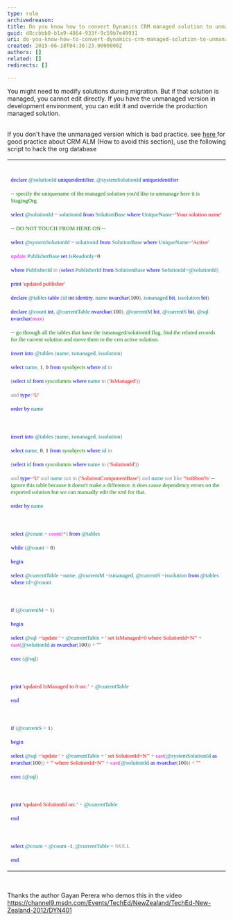 ```yaml
---
type: rule
archivedreason: 
title: Do you know how to convert Dynamics CRM managed solution to unmanaged
guid: d8ccbbb0-b1a9-4864-933f-9c59b7e49931
uri: do-you-know-how-to-convert-dynamics-crm-managed-solution-to-unmanaged
created: 2015-06-18T04:36:23.0000000Z
authors: []
related: []
redirects: []

---
```



You might need to modify solutions during migration. But if that solution is managed, you cannot edit directly. If you have the unmanaged version in development environment, you can edit it and override the production managed solution.
<br><excerpt class='endintro'></excerpt><br>
<p>​If you don't have the unmanaged version which is bad practice. see <a href="http&#58;//community.adxstudio.com/blogs/shan/2014-01-17-converting-crm-solutions-from-managed-to-unmanaged/95039771">here </a>​for good practice&#160;about CRM ALM (How to avoid this section), use the following script to hack the org database</p><table width="100%" class="ssw15-rteTable-default" cellspacing="0"><tbody><tr><td class="ssw15-rteTable-default" style="width&#58;100%;">​<p><font color="#0000ff" face="Consolas" size="2"><font color="#0000ff" face="Consolas" size="2"><font color="#0000ff" face="Consolas" size="2">declare</font></font></font><font face="Consolas" size="2"><font face="Consolas" size="2"> </font></font><font color="#008080" face="Consolas" size="2"><font color="#008080" face="Consolas" size="2"><font color="#008080" face="Consolas" size="2">@solutionId</font></font></font><font face="Consolas" size="2"><font face="Consolas" size="2"> </font></font><font color="#0000ff" face="Consolas" size="2"><font color="#0000ff" face="Consolas" size="2"><font color="#0000ff" face="Consolas" size="2">uniqueidentifier</font></font></font><font color="#808080" face="Consolas" size="2"><font color="#808080" face="Consolas" size="2"><font color="#808080" face="Consolas" size="2">,</font></font></font><font face="Consolas" size="2"><font face="Consolas" size="2"> </font></font><font color="#008080" face="Consolas" size="2"><font color="#008080" face="Consolas" size="2"><font color="#008080" face="Consolas" size="2">@systemSolutionId</font></font></font><font face="Consolas" size="2"><font face="Consolas" size="2"> </font></font><font color="#0000ff" face="Consolas" size="2"><font color="#0000ff" face="Consolas" size="2"><font color="#0000ff" face="Consolas" size="2">uniqueidentifier</font></font></font></p><font color="#0000ff" face="Consolas" size="2"><font color="#0000ff" face="Consolas" size="2"><font color="#0000ff" face="Consolas" size="2">
</font></font></font><font color="#008000" face="Consolas" size="2"><font color="#008000" face="Consolas" size="2"><font color="#008000" face="Consolas" size="2"><p>-- specify the uniquename of the managed solution you'd like to unmanage here it is StagingOrg</p>
</font></font></font><font color="#0000ff" face="Consolas" size="2"><font color="#0000ff" face="Consolas" size="2"><font color="#0000ff" face="Consolas" size="2"></font></font></font><p><font color="#0000ff" face="Consolas" size="2"><font color="#0000ff" face="Consolas" size="2"><font color="#0000ff" face="Consolas" size="2">select</font></font></font><font face="Consolas" size="2"><font face="Consolas" size="2"> </font></font><font color="#008080" face="Consolas" size="2"><font color="#008080" face="Consolas" size="2"><font color="#008080" face="Consolas" size="2">@solutionId</font></font></font><font face="Consolas" size="2"><font face="Consolas" size="2"> </font></font><font color="#808080" face="Consolas" size="2"><font color="#808080" face="Consolas" size="2"><font color="#808080" face="Consolas" size="2">=</font></font></font><font face="Consolas" size="2"><font face="Consolas" size="2"> </font></font><font color="#008080" face="Consolas" size="2"><font color="#008080" face="Consolas" size="2"><font color="#008080" face="Consolas" size="2">solutionid</font></font></font><font face="Consolas" size="2"><font face="Consolas" size="2"> </font></font><font color="#0000ff" face="Consolas" size="2"><font color="#0000ff" face="Consolas" size="2"><font color="#0000ff" face="Consolas" size="2">from</font></font></font><font face="Consolas" size="2"><font face="Consolas" size="2"> </font></font><font color="#008080" face="Consolas" size="2"><font color="#008080" face="Consolas" size="2"><font color="#008080" face="Consolas" size="2">SolutionBase</font></font></font><font face="Consolas" size="2"><font face="Consolas" size="2"> </font></font><font color="#0000ff" face="Consolas" size="2"><font color="#0000ff" face="Consolas" size="2"><font color="#0000ff" face="Consolas" size="2">where</font></font></font><font face="Consolas" size="2"><font face="Consolas" size="2"> </font></font><font color="#008080" face="Consolas" size="2"><font color="#008080" face="Consolas" size="2"><font color="#008080" face="Consolas" size="2">UniqueName</font></font></font><font color="#808080" face="Consolas" size="2"><font color="#808080" face="Consolas" size="2"><font color="#808080" face="Consolas" size="2">=</font></font></font><font color="#ff0000" face="Consolas" size="2"><font color="#ff0000" face="Consolas" size="2"><font color="#ff0000" face="Consolas" size="2">'Your solution name'</font></font></font></p><font color="#ff0000" face="Consolas" size="2"><font color="#ff0000" face="Consolas" size="2"><font color="#ff0000" face="Consolas" size="2">
</font></font></font><font color="#008000" face="Consolas" size="2"><font color="#008000" face="Consolas" size="2"><font color="#008000" face="Consolas" size="2"><p>-- DO NOT TOUCH FROM HERE ON --</p>
</font></font></font><font color="#0000ff" face="Consolas" size="2"><font color="#0000ff" face="Consolas" size="2"><font color="#0000ff" face="Consolas" size="2"></font></font></font><p><font color="#0000ff" face="Consolas" size="2"><font color="#0000ff" face="Consolas" size="2"><font color="#0000ff" face="Consolas" size="2">select</font></font></font><font face="Consolas" size="2"><font face="Consolas" size="2"> </font></font><font color="#008080" face="Consolas" size="2"><font color="#008080" face="Consolas" size="2"><font color="#008080" face="Consolas" size="2">@systemSolutionId</font></font></font><font face="Consolas" size="2"><font face="Consolas" size="2"> </font></font><font color="#808080" face="Consolas" size="2"><font color="#808080" face="Consolas" size="2"><font color="#808080" face="Consolas" size="2">=</font></font></font><font face="Consolas" size="2"><font face="Consolas" size="2"> </font></font><font color="#008080" face="Consolas" size="2"><font color="#008080" face="Consolas" size="2"><font color="#008080" face="Consolas" size="2">solutionid</font></font></font><font face="Consolas" size="2"><font face="Consolas" size="2"> </font></font><font color="#0000ff" face="Consolas" size="2"><font color="#0000ff" face="Consolas" size="2"><font color="#0000ff" face="Consolas" size="2">from</font></font></font><font face="Consolas" size="2"><font face="Consolas" size="2"> </font></font><font color="#008080" face="Consolas" size="2"><font color="#008080" face="Consolas" size="2"><font color="#008080" face="Consolas" size="2">SolutionBase</font></font></font><font face="Consolas" size="2"><font face="Consolas" size="2"> </font></font><font color="#0000ff" face="Consolas" size="2"><font color="#0000ff" face="Consolas" size="2"><font color="#0000ff" face="Consolas" size="2">where</font></font></font><font face="Consolas" size="2"><font face="Consolas" size="2"> </font></font><font color="#008080" face="Consolas" size="2"><font color="#008080" face="Consolas" size="2"><font color="#008080" face="Consolas" size="2">UniqueName</font></font></font><font color="#808080" face="Consolas" size="2"><font color="#808080" face="Consolas" size="2"><font color="#808080" face="Consolas" size="2">=</font></font></font><font color="#ff0000" face="Consolas" size="2"><font color="#ff0000" face="Consolas" size="2"><font color="#ff0000" face="Consolas" size="2">'Active'</font></font></font></p><font color="#ff0000" face="Consolas" size="2"><font color="#ff0000" face="Consolas" size="2"><font color="#ff0000" face="Consolas" size="2">
</font></font></font><font color="#ff00ff" face="Consolas" size="2"><font color="#ff00ff" face="Consolas" size="2"><font color="#ff00ff" face="Consolas" size="2"></font></font></font><p><font color="#ff00ff" face="Consolas" size="2"><font color="#ff00ff" face="Consolas" size="2"><font color="#ff00ff" face="Consolas" size="2">update</font></font></font><font face="Consolas" size="2"><font face="Consolas" size="2"> </font></font><font color="#008080" face="Consolas" size="2"><font color="#008080" face="Consolas" size="2"><font color="#008080" face="Consolas" size="2">PublisherBase</font></font></font><font face="Consolas" size="2"><font face="Consolas" size="2"> </font></font><font color="#0000ff" face="Consolas" size="2"><font color="#0000ff" face="Consolas" size="2"><font color="#0000ff" face="Consolas" size="2">set</font></font></font><font face="Consolas" size="2"><font face="Consolas" size="2"> </font></font><font color="#008080" face="Consolas" size="2"><font color="#008080" face="Consolas" size="2"><font color="#008080" face="Consolas" size="2">IsReadonly</font></font></font><font color="#808080" face="Consolas" size="2"><font color="#808080" face="Consolas" size="2"><font color="#808080" face="Consolas" size="2">=</font></font></font><font face="Consolas" size="2"><font face="Consolas" size="2">0 </font></font></p><font face="Consolas" size="2"><font face="Consolas" size="2">
</font></font><p><font face="Consolas" size="2"><font face="Consolas" size="2"> </font></font><font color="#0000ff" face="Consolas" size="2"><font color="#0000ff" face="Consolas" size="2"><font color="#0000ff" face="Consolas" size="2">where</font></font></font><font face="Consolas" size="2"><font face="Consolas" size="2"> </font></font><font color="#008080" face="Consolas" size="2"><font color="#008080" face="Consolas" size="2"><font color="#008080" face="Consolas" size="2">PublisherId</font></font></font><font face="Consolas" size="2"><font face="Consolas" size="2"> </font></font><font color="#808080" face="Consolas" size="2"><font color="#808080" face="Consolas" size="2"><font color="#808080" face="Consolas" size="2">in</font></font></font><font color="#0000ff" face="Consolas" size="2"><font color="#0000ff" face="Consolas" size="2"><font color="#0000ff" face="Consolas" size="2"> </font></font></font><font color="#808080" face="Consolas" size="2"><font color="#808080" face="Consolas" size="2"><font color="#808080" face="Consolas" size="2">(</font></font></font><font color="#0000ff" face="Consolas" size="2"><font color="#0000ff" face="Consolas" size="2"><font color="#0000ff" face="Consolas" size="2">select</font></font></font><font face="Consolas" size="2"><font face="Consolas" size="2"> </font></font><font color="#008080" face="Consolas" size="2"><font color="#008080" face="Consolas" size="2"><font color="#008080" face="Consolas" size="2">PublisherId</font></font></font><font face="Consolas" size="2"><font face="Consolas" size="2"> </font></font><font color="#0000ff" face="Consolas" size="2"><font color="#0000ff" face="Consolas" size="2"><font color="#0000ff" face="Consolas" size="2">from</font></font></font><font face="Consolas" size="2"><font face="Consolas" size="2"> </font></font><font color="#008080" face="Consolas" size="2"><font color="#008080" face="Consolas" size="2"><font color="#008080" face="Consolas" size="2">SolutionBase</font></font></font><font face="Consolas" size="2"><font face="Consolas" size="2"> </font></font><font color="#0000ff" face="Consolas" size="2"><font color="#0000ff" face="Consolas" size="2"><font color="#0000ff" face="Consolas" size="2">where</font></font></font><font face="Consolas" size="2"><font face="Consolas" size="2"> </font></font><font color="#008080" face="Consolas" size="2"><font color="#008080" face="Consolas" size="2"><font color="#008080" face="Consolas" size="2">SolutionId</font></font></font><font color="#808080" face="Consolas" size="2"><font color="#808080" face="Consolas" size="2"><font color="#808080" face="Consolas" size="2">=</font></font></font><font color="#008080" face="Consolas" size="2"><font color="#008080" face="Consolas" size="2"><font color="#008080" face="Consolas" size="2">@solutionId</font></font></font><font color="#808080" face="Consolas" size="2"><font color="#808080" face="Consolas" size="2"><font color="#808080" face="Consolas" size="2">)</font></font></font></p><font color="#808080" face="Consolas" size="2"><font color="#808080" face="Consolas" size="2"><font color="#808080" face="Consolas" size="2">
</font></font></font><font color="#0000ff" face="Consolas" size="2"><font color="#0000ff" face="Consolas" size="2"><font color="#0000ff" face="Consolas" size="2"></font></font></font><p><font color="#0000ff" face="Consolas" size="2"><font color="#0000ff" face="Consolas" size="2"><font color="#0000ff" face="Consolas" size="2">print</font></font></font><font face="Consolas" size="2"><font face="Consolas" size="2"> </font></font><font color="#ff0000" face="Consolas" size="2"><font color="#ff0000" face="Consolas" size="2"><font color="#ff0000" face="Consolas" size="2">'updated publisher'</font></font></font></p><font color="#ff0000" face="Consolas" size="2"><font color="#ff0000" face="Consolas" size="2"><font color="#ff0000" face="Consolas" size="2">
</font></font></font><font face="Consolas" size="2"><font face="Consolas" size="2">
</font></font><font color="#0000ff" face="Consolas" size="2"><font color="#0000ff" face="Consolas" size="2"><font color="#0000ff" face="Consolas" size="2"></font></font></font><p><font color="#0000ff" face="Consolas" size="2"><font color="#0000ff" face="Consolas" size="2"><font color="#0000ff" face="Consolas" size="2">declare</font></font></font><font face="Consolas" size="2"><font face="Consolas" size="2"> </font></font><font color="#008080" face="Consolas" size="2"><font color="#008080" face="Consolas" size="2"><font color="#008080" face="Consolas" size="2">@tables</font></font></font><font face="Consolas" size="2"><font face="Consolas" size="2"> </font></font><font color="#0000ff" face="Consolas" size="2"><font color="#0000ff" face="Consolas" size="2"><font color="#0000ff" face="Consolas" size="2">table </font></font></font><font color="#808080" face="Consolas" size="2"><font color="#808080" face="Consolas" size="2"><font color="#808080" face="Consolas" size="2">(</font></font></font><font color="#008080" face="Consolas" size="2"><font color="#008080" face="Consolas" size="2"><font color="#008080" face="Consolas" size="2">id</font></font></font><font face="Consolas" size="2"><font face="Consolas" size="2"> </font></font><font color="#0000ff" face="Consolas" size="2"><font color="#0000ff" face="Consolas" size="2"><font color="#0000ff" face="Consolas" size="2">int</font></font></font><font face="Consolas" size="2"><font face="Consolas" size="2"> </font></font><font color="#0000ff" face="Consolas" size="2"><font color="#0000ff" face="Consolas" size="2"><font color="#0000ff" face="Consolas" size="2">identity</font></font></font><font color="#808080" face="Consolas" size="2"><font color="#808080" face="Consolas" size="2"><font color="#808080" face="Consolas" size="2">,</font></font></font><font face="Consolas" size="2"><font face="Consolas" size="2"> </font></font><font color="#008080" face="Consolas" size="2"><font color="#008080" face="Consolas" size="2"><font color="#008080" face="Consolas" size="2">name</font></font></font><font face="Consolas" size="2"><font face="Consolas" size="2"> </font></font><font color="#0000ff" face="Consolas" size="2"><font color="#0000ff" face="Consolas" size="2"><font color="#0000ff" face="Consolas" size="2">nvarchar</font></font></font><font color="#808080" face="Consolas" size="2"><font color="#808080" face="Consolas" size="2"><font color="#808080" face="Consolas" size="2">(</font></font></font><font face="Consolas" size="2"><font face="Consolas" size="2">100</font></font><font color="#808080" face="Consolas" size="2"><font color="#808080" face="Consolas" size="2"><font color="#808080" face="Consolas" size="2">),</font></font></font><font face="Consolas" size="2"><font face="Consolas" size="2"> </font></font><font color="#008080" face="Consolas" size="2"><font color="#008080" face="Consolas" size="2"><font color="#008080" face="Consolas" size="2">ismanaged</font></font></font><font face="Consolas" size="2"><font face="Consolas" size="2"> </font></font><font color="#0000ff" face="Consolas" size="2"><font color="#0000ff" face="Consolas" size="2"><font color="#0000ff" face="Consolas" size="2">bit</font></font></font><font color="#808080" face="Consolas" size="2"><font color="#808080" face="Consolas" size="2"><font color="#808080" face="Consolas" size="2">,</font></font></font><font face="Consolas" size="2"><font face="Consolas" size="2"> </font></font><font color="#008080" face="Consolas" size="2"><font color="#008080" face="Consolas" size="2"><font color="#008080" face="Consolas" size="2">issolution</font></font></font><font face="Consolas" size="2"><font face="Consolas" size="2"> </font></font><font color="#0000ff" face="Consolas" size="2"><font color="#0000ff" face="Consolas" size="2"><font color="#0000ff" face="Consolas" size="2">bit</font></font></font><font color="#808080" face="Consolas" size="2"><font color="#808080" face="Consolas" size="2"><font color="#808080" face="Consolas" size="2">)</font></font></font></p><font color="#808080" face="Consolas" size="2"><font color="#808080" face="Consolas" size="2"><font color="#808080" face="Consolas" size="2">
</font></font></font><font color="#0000ff" face="Consolas" size="2"><font color="#0000ff" face="Consolas" size="2"><font color="#0000ff" face="Consolas" size="2"></font></font></font><p><font color="#0000ff" face="Consolas" size="2"><font color="#0000ff" face="Consolas" size="2"><font color="#0000ff" face="Consolas" size="2">declare</font></font></font><font face="Consolas" size="2"><font face="Consolas" size="2"> </font></font><font color="#008080" face="Consolas" size="2"><font color="#008080" face="Consolas" size="2"><font color="#008080" face="Consolas" size="2">@count</font></font></font><font face="Consolas" size="2"><font face="Consolas" size="2"> </font></font><font color="#0000ff" face="Consolas" size="2"><font color="#0000ff" face="Consolas" size="2"><font color="#0000ff" face="Consolas" size="2">int</font></font></font><font color="#808080" face="Consolas" size="2"><font color="#808080" face="Consolas" size="2"><font color="#808080" face="Consolas" size="2">,</font></font></font><font face="Consolas" size="2"><font face="Consolas" size="2"> </font></font><font color="#008080" face="Consolas" size="2"><font color="#008080" face="Consolas" size="2"><font color="#008080" face="Consolas" size="2">@currentTable</font></font></font><font face="Consolas" size="2"><font face="Consolas" size="2"> </font></font><font color="#0000ff" face="Consolas" size="2"><font color="#0000ff" face="Consolas" size="2"><font color="#0000ff" face="Consolas" size="2">nvarchar</font></font></font><font color="#808080" face="Consolas" size="2"><font color="#808080" face="Consolas" size="2"><font color="#808080" face="Consolas" size="2">(</font></font></font><font face="Consolas" size="2"><font face="Consolas" size="2">100</font></font><font color="#808080" face="Consolas" size="2"><font color="#808080" face="Consolas" size="2"><font color="#808080" face="Consolas" size="2">),</font></font></font><font face="Consolas" size="2"><font face="Consolas" size="2"> </font></font><font color="#008080" face="Consolas" size="2"><font color="#008080" face="Consolas" size="2"><font color="#008080" face="Consolas" size="2">@currentM</font></font></font><font face="Consolas" size="2"><font face="Consolas" size="2"> </font></font><font color="#0000ff" face="Consolas" size="2"><font color="#0000ff" face="Consolas" size="2"><font color="#0000ff" face="Consolas" size="2">bit</font></font></font><font color="#808080" face="Consolas" size="2"><font color="#808080" face="Consolas" size="2"><font color="#808080" face="Consolas" size="2">,</font></font></font><font face="Consolas" size="2"><font face="Consolas" size="2"> </font></font><font color="#008080" face="Consolas" size="2"><font color="#008080" face="Consolas" size="2"><font color="#008080" face="Consolas" size="2">@currentS</font></font></font><font face="Consolas" size="2"><font face="Consolas" size="2"> </font></font><font color="#0000ff" face="Consolas" size="2"><font color="#0000ff" face="Consolas" size="2"><font color="#0000ff" face="Consolas" size="2">bit</font></font></font><font color="#808080" face="Consolas" size="2"><font color="#808080" face="Consolas" size="2"><font color="#808080" face="Consolas" size="2">,</font></font></font><font face="Consolas" size="2"><font face="Consolas" size="2"> </font></font><font color="#008080" face="Consolas" size="2"><font color="#008080" face="Consolas" size="2"><font color="#008080" face="Consolas" size="2">@sql</font></font></font><font face="Consolas" size="2"><font face="Consolas" size="2"> </font></font><font color="#0000ff" face="Consolas" size="2"><font color="#0000ff" face="Consolas" size="2"><font color="#0000ff" face="Consolas" size="2">nvarchar</font></font></font><font color="#808080" face="Consolas" size="2"><font color="#808080" face="Consolas" size="2"><font color="#808080" face="Consolas" size="2">(</font></font></font><font color="#ff00ff" face="Consolas" size="2"><font color="#ff00ff" face="Consolas" size="2"><font color="#ff00ff" face="Consolas" size="2">max</font></font></font><font color="#808080" face="Consolas" size="2"><font color="#808080" face="Consolas" size="2"><font color="#808080" face="Consolas" size="2">)</font></font></font></p><font color="#808080" face="Consolas" size="2"><font color="#808080" face="Consolas" size="2"><font color="#808080" face="Consolas" size="2">
</font></font></font><font color="#008000" face="Consolas" size="2"><font color="#008000" face="Consolas" size="2"><font color="#008000" face="Consolas" size="2"><p>-- go through all the tables that have the ismanaged/solutionid flag, find the related records for the current solution and move them to the crm active solution.</p>
</font></font></font><font color="#0000ff" face="Consolas" size="2"><font color="#0000ff" face="Consolas" size="2"><font color="#0000ff" face="Consolas" size="2"></font></font></font><p><font color="#0000ff" face="Consolas" size="2"><font color="#0000ff" face="Consolas" size="2"><font color="#0000ff" face="Consolas" size="2">insert</font></font></font><font face="Consolas" size="2"><font face="Consolas" size="2"> </font></font><font color="#0000ff" face="Consolas" size="2"><font color="#0000ff" face="Consolas" size="2"><font color="#0000ff" face="Consolas" size="2">into</font></font></font><font face="Consolas" size="2"><font face="Consolas" size="2"> </font></font><font color="#008080" face="Consolas" size="2"><font color="#008080" face="Consolas" size="2"><font color="#008080" face="Consolas" size="2">@tables</font></font></font><font color="#0000ff" face="Consolas" size="2"><font color="#0000ff" face="Consolas" size="2"><font color="#0000ff" face="Consolas" size="2"> </font></font></font><font color="#808080" face="Consolas" size="2"><font color="#808080" face="Consolas" size="2"><font color="#808080" face="Consolas" size="2">(</font></font></font><font color="#008080" face="Consolas" size="2"><font color="#008080" face="Consolas" size="2"><font color="#008080" face="Consolas" size="2">name</font></font></font><font color="#808080" face="Consolas" size="2"><font color="#808080" face="Consolas" size="2"><font color="#808080" face="Consolas" size="2">,</font></font></font><font face="Consolas" size="2"><font face="Consolas" size="2"> </font></font><font color="#008080" face="Consolas" size="2"><font color="#008080" face="Consolas" size="2"><font color="#008080" face="Consolas" size="2">ismanaged</font></font></font><font color="#808080" face="Consolas" size="2"><font color="#808080" face="Consolas" size="2"><font color="#808080" face="Consolas" size="2">,</font></font></font><font face="Consolas" size="2"><font face="Consolas" size="2"> </font></font><font color="#008080" face="Consolas" size="2"><font color="#008080" face="Consolas" size="2"><font color="#008080" face="Consolas" size="2">issolution</font></font></font><font color="#808080" face="Consolas" size="2"><font color="#808080" face="Consolas" size="2"><font color="#808080" face="Consolas" size="2">)</font></font></font></p><font color="#808080" face="Consolas" size="2"><font color="#808080" face="Consolas" size="2"><font color="#808080" face="Consolas" size="2">
</font></font></font><font face="Consolas" size="2"><font face="Consolas" size="2"></font></font><p><font face="Consolas" size="2"><font face="Consolas" size="2"> </font></font><font color="#0000ff" face="Consolas" size="2"><font color="#0000ff" face="Consolas" size="2"><font color="#0000ff" face="Consolas" size="2">select</font></font></font><font face="Consolas" size="2"><font face="Consolas" size="2"> </font></font><font color="#008080" face="Consolas" size="2"><font color="#008080" face="Consolas" size="2"><font color="#008080" face="Consolas" size="2">name</font></font></font><font color="#808080" face="Consolas" size="2"><font color="#808080" face="Consolas" size="2"><font color="#808080" face="Consolas" size="2">,</font></font></font><font face="Consolas" size="2"><font face="Consolas" size="2"> 1</font></font><font color="#808080" face="Consolas" size="2"><font color="#808080" face="Consolas" size="2"><font color="#808080" face="Consolas" size="2">,</font></font></font><font face="Consolas" size="2"><font face="Consolas" size="2"> 0 </font></font><font color="#0000ff" face="Consolas" size="2"><font color="#0000ff" face="Consolas" size="2"><font color="#0000ff" face="Consolas" size="2">from</font></font></font><font face="Consolas" size="2"><font face="Consolas" size="2"> </font></font><font color="#008000" face="Consolas" size="2"><font color="#008000" face="Consolas" size="2"><font color="#008000" face="Consolas" size="2">sysobjects</font></font></font><font face="Consolas" size="2"><font face="Consolas" size="2"> </font></font><font color="#0000ff" face="Consolas" size="2"><font color="#0000ff" face="Consolas" size="2"><font color="#0000ff" face="Consolas" size="2">where</font></font></font><font face="Consolas" size="2"><font face="Consolas" size="2"> </font></font><font color="#008080" face="Consolas" size="2"><font color="#008080" face="Consolas" size="2"><font color="#008080" face="Consolas" size="2">id</font></font></font><font face="Consolas" size="2"><font face="Consolas" size="2"> </font></font><font color="#808080" face="Consolas" size="2"><font color="#808080" face="Consolas" size="2"><font color="#808080" face="Consolas" size="2">in</font></font></font><font face="Consolas" size="2"><font face="Consolas" size="2"> </font></font></p><font face="Consolas" size="2"><font face="Consolas" size="2">
</font></font><font color="#0000ff" face="Consolas" size="2"><font color="#0000ff" face="Consolas" size="2"><font color="#0000ff" face="Consolas" size="2"></font></font></font><p><font color="#0000ff" face="Consolas" size="2"><font color="#0000ff" face="Consolas" size="2"><font color="#0000ff" face="Consolas" size="2">  </font></font></font><font color="#808080" face="Consolas" size="2"><font color="#808080" face="Consolas" size="2"><font color="#808080" face="Consolas" size="2">(</font></font></font><font color="#0000ff" face="Consolas" size="2"><font color="#0000ff" face="Consolas" size="2"><font color="#0000ff" face="Consolas" size="2">select</font></font></font><font face="Consolas" size="2"><font face="Consolas" size="2"> </font></font><font color="#008080" face="Consolas" size="2"><font color="#008080" face="Consolas" size="2"><font color="#008080" face="Consolas" size="2">id</font></font></font><font face="Consolas" size="2"><font face="Consolas" size="2"> </font></font><font color="#0000ff" face="Consolas" size="2"><font color="#0000ff" face="Consolas" size="2"><font color="#0000ff" face="Consolas" size="2">from</font></font></font><font face="Consolas" size="2"><font face="Consolas" size="2"> </font></font><font color="#008000" face="Consolas" size="2"><font color="#008000" face="Consolas" size="2"><font color="#008000" face="Consolas" size="2">syscolumns</font></font></font><font face="Consolas" size="2"><font face="Consolas" size="2"> </font></font><font color="#0000ff" face="Consolas" size="2"><font color="#0000ff" face="Consolas" size="2"><font color="#0000ff" face="Consolas" size="2">where</font></font></font><font face="Consolas" size="2"><font face="Consolas" size="2"> </font></font><font color="#008080" face="Consolas" size="2"><font color="#008080" face="Consolas" size="2"><font color="#008080" face="Consolas" size="2">name</font></font></font><font face="Consolas" size="2"><font face="Consolas" size="2"> </font></font><font color="#808080" face="Consolas" size="2"><font color="#808080" face="Consolas" size="2"><font color="#808080" face="Consolas" size="2">in</font></font></font><font color="#0000ff" face="Consolas" size="2"><font color="#0000ff" face="Consolas" size="2"><font color="#0000ff" face="Consolas" size="2"> </font></font></font><font color="#808080" face="Consolas" size="2"><font color="#808080" face="Consolas" size="2"><font color="#808080" face="Consolas" size="2">(</font></font></font><font color="#ff0000" face="Consolas" size="2"><font color="#ff0000" face="Consolas" size="2"><font color="#ff0000" face="Consolas" size="2">'IsManaged'</font></font></font><font color="#808080" face="Consolas" size="2"><font color="#808080" face="Consolas" size="2"><font color="#808080" face="Consolas" size="2">))</font></font></font><font face="Consolas" size="2"><font face="Consolas" size="2"> </font></font></p><font face="Consolas" size="2"><font face="Consolas" size="2">
</font></font><p><font face="Consolas" size="2"><font face="Consolas" size="2"> </font></font><font color="#808080" face="Consolas" size="2"><font color="#808080" face="Consolas" size="2"><font color="#808080" face="Consolas" size="2">and</font></font></font><font face="Consolas" size="2"><font face="Consolas" size="2"> </font></font><font color="#0000ff" face="Consolas" size="2"><font color="#0000ff" face="Consolas" size="2"><font color="#0000ff" face="Consolas" size="2">type</font></font></font><font color="#808080" face="Consolas" size="2"><font color="#808080" face="Consolas" size="2"><font color="#808080" face="Consolas" size="2">=</font></font></font><font color="#ff0000" face="Consolas" size="2"><font color="#ff0000" face="Consolas" size="2"><font color="#ff0000" face="Consolas" size="2">'U'</font></font></font></p><font color="#ff0000" face="Consolas" size="2"><font color="#ff0000" face="Consolas" size="2"><font color="#ff0000" face="Consolas" size="2">
</font></font></font><font face="Consolas" size="2"><font face="Consolas" size="2"></font></font><p><font face="Consolas" size="2"><font face="Consolas" size="2"> </font></font><font color="#0000ff" face="Consolas" size="2"><font color="#0000ff" face="Consolas" size="2"><font color="#0000ff" face="Consolas" size="2">order</font></font></font><font face="Consolas" size="2"><font face="Consolas" size="2"> </font></font><font color="#0000ff" face="Consolas" size="2"><font color="#0000ff" face="Consolas" size="2"><font color="#0000ff" face="Consolas" size="2">by</font></font></font><font face="Consolas" size="2"><font face="Consolas" size="2"> </font></font><font color="#008080" face="Consolas" size="2"><font color="#008080" face="Consolas" size="2"><font color="#008080" face="Consolas" size="2">name</font></font></font></p><font color="#008080" face="Consolas" size="2"><font color="#008080" face="Consolas" size="2"><font color="#008080" face="Consolas" size="2">
</font></font></font><font face="Consolas" size="2"><font face="Consolas" size="2"><p>&#160;</p>
</font></font><font color="#0000ff" face="Consolas" size="2"><font color="#0000ff" face="Consolas" size="2"><font color="#0000ff" face="Consolas" size="2"></font></font></font><p><font color="#0000ff" face="Consolas" size="2"><font color="#0000ff" face="Consolas" size="2"><font color="#0000ff" face="Consolas" size="2">insert</font></font></font><font face="Consolas" size="2"><font face="Consolas" size="2"> </font></font><font color="#0000ff" face="Consolas" size="2"><font color="#0000ff" face="Consolas" size="2"><font color="#0000ff" face="Consolas" size="2">into</font></font></font><font face="Consolas" size="2"><font face="Consolas" size="2"> </font></font><font color="#008080" face="Consolas" size="2"><font color="#008080" face="Consolas" size="2"><font color="#008080" face="Consolas" size="2">@tables</font></font></font><font color="#0000ff" face="Consolas" size="2"><font color="#0000ff" face="Consolas" size="2"><font color="#0000ff" face="Consolas" size="2"> </font></font></font><font color="#808080" face="Consolas" size="2"><font color="#808080" face="Consolas" size="2"><font color="#808080" face="Consolas" size="2">(</font></font></font><font color="#008080" face="Consolas" size="2"><font color="#008080" face="Consolas" size="2"><font color="#008080" face="Consolas" size="2">name</font></font></font><font color="#808080" face="Consolas" size="2"><font color="#808080" face="Consolas" size="2"><font color="#808080" face="Consolas" size="2">,</font></font></font><font face="Consolas" size="2"><font face="Consolas" size="2"> </font></font><font color="#008080" face="Consolas" size="2"><font color="#008080" face="Consolas" size="2"><font color="#008080" face="Consolas" size="2">ismanaged</font></font></font><font color="#808080" face="Consolas" size="2"><font color="#808080" face="Consolas" size="2"><font color="#808080" face="Consolas" size="2">,</font></font></font><font face="Consolas" size="2"><font face="Consolas" size="2"> </font></font><font color="#008080" face="Consolas" size="2"><font color="#008080" face="Consolas" size="2"><font color="#008080" face="Consolas" size="2">issolution</font></font></font><font color="#808080" face="Consolas" size="2"><font color="#808080" face="Consolas" size="2"><font color="#808080" face="Consolas" size="2">)</font></font></font></p><font color="#808080" face="Consolas" size="2"><font color="#808080" face="Consolas" size="2"><font color="#808080" face="Consolas" size="2">
</font></font></font><font face="Consolas" size="2"><font face="Consolas" size="2"></font></font><p><font face="Consolas" size="2"><font face="Consolas" size="2"> </font></font><font color="#0000ff" face="Consolas" size="2"><font color="#0000ff" face="Consolas" size="2"><font color="#0000ff" face="Consolas" size="2">select</font></font></font><font face="Consolas" size="2"><font face="Consolas" size="2"> </font></font><font color="#008080" face="Consolas" size="2"><font color="#008080" face="Consolas" size="2"><font color="#008080" face="Consolas" size="2">name</font></font></font><font color="#808080" face="Consolas" size="2"><font color="#808080" face="Consolas" size="2"><font color="#808080" face="Consolas" size="2">,</font></font></font><font face="Consolas" size="2"><font face="Consolas" size="2"> 0</font></font><font color="#808080" face="Consolas" size="2"><font color="#808080" face="Consolas" size="2"><font color="#808080" face="Consolas" size="2">,</font></font></font><font face="Consolas" size="2"><font face="Consolas" size="2"> 1 </font></font><font color="#0000ff" face="Consolas" size="2"><font color="#0000ff" face="Consolas" size="2"><font color="#0000ff" face="Consolas" size="2">from</font></font></font><font face="Consolas" size="2"><font face="Consolas" size="2"> </font></font><font color="#008000" face="Consolas" size="2"><font color="#008000" face="Consolas" size="2"><font color="#008000" face="Consolas" size="2">sysobjects</font></font></font><font face="Consolas" size="2"><font face="Consolas" size="2"> </font></font><font color="#0000ff" face="Consolas" size="2"><font color="#0000ff" face="Consolas" size="2"><font color="#0000ff" face="Consolas" size="2">where</font></font></font><font face="Consolas" size="2"><font face="Consolas" size="2"> </font></font><font color="#008080" face="Consolas" size="2"><font color="#008080" face="Consolas" size="2"><font color="#008080" face="Consolas" size="2">id</font></font></font><font face="Consolas" size="2"><font face="Consolas" size="2"> </font></font><font color="#808080" face="Consolas" size="2"><font color="#808080" face="Consolas" size="2"><font color="#808080" face="Consolas" size="2">in</font></font></font><font face="Consolas" size="2"><font face="Consolas" size="2"> </font></font></p><font face="Consolas" size="2"><font face="Consolas" size="2">
</font></font><font color="#0000ff" face="Consolas" size="2"><font color="#0000ff" face="Consolas" size="2"><font color="#0000ff" face="Consolas" size="2"></font></font></font><p><font color="#0000ff" face="Consolas" size="2"><font color="#0000ff" face="Consolas" size="2"><font color="#0000ff" face="Consolas" size="2">  </font></font></font><font color="#808080" face="Consolas" size="2"><font color="#808080" face="Consolas" size="2"><font color="#808080" face="Consolas" size="2">(</font></font></font><font color="#0000ff" face="Consolas" size="2"><font color="#0000ff" face="Consolas" size="2"><font color="#0000ff" face="Consolas" size="2">select</font></font></font><font face="Consolas" size="2"><font face="Consolas" size="2"> </font></font><font color="#008080" face="Consolas" size="2"><font color="#008080" face="Consolas" size="2"><font color="#008080" face="Consolas" size="2">id</font></font></font><font face="Consolas" size="2"><font face="Consolas" size="2"> </font></font><font color="#0000ff" face="Consolas" size="2"><font color="#0000ff" face="Consolas" size="2"><font color="#0000ff" face="Consolas" size="2">from</font></font></font><font face="Consolas" size="2"><font face="Consolas" size="2"> </font></font><font color="#008000" face="Consolas" size="2"><font color="#008000" face="Consolas" size="2"><font color="#008000" face="Consolas" size="2">syscolumns</font></font></font><font face="Consolas" size="2"><font face="Consolas" size="2"> </font></font><font color="#0000ff" face="Consolas" size="2"><font color="#0000ff" face="Consolas" size="2"><font color="#0000ff" face="Consolas" size="2">where</font></font></font><font face="Consolas" size="2"><font face="Consolas" size="2"> </font></font><font color="#008080" face="Consolas" size="2"><font color="#008080" face="Consolas" size="2"><font color="#008080" face="Consolas" size="2">name</font></font></font><font face="Consolas" size="2"><font face="Consolas" size="2"> </font></font><font color="#808080" face="Consolas" size="2"><font color="#808080" face="Consolas" size="2"><font color="#808080" face="Consolas" size="2">in</font></font></font><font color="#0000ff" face="Consolas" size="2"><font color="#0000ff" face="Consolas" size="2"><font color="#0000ff" face="Consolas" size="2"> </font></font></font><font color="#808080" face="Consolas" size="2"><font color="#808080" face="Consolas" size="2"><font color="#808080" face="Consolas" size="2">(</font></font></font><font color="#ff0000" face="Consolas" size="2"><font color="#ff0000" face="Consolas" size="2"><font color="#ff0000" face="Consolas" size="2">'SolutionId'</font></font></font><font color="#808080" face="Consolas" size="2"><font color="#808080" face="Consolas" size="2"><font color="#808080" face="Consolas" size="2">))</font></font></font><font face="Consolas" size="2"><font face="Consolas" size="2"> </font></font></p><font face="Consolas" size="2"><font face="Consolas" size="2">
</font></font><p><font face="Consolas" size="2"><font face="Consolas" size="2"> </font></font><font color="#808080" face="Consolas" size="2"><font color="#808080" face="Consolas" size="2"><font color="#808080" face="Consolas" size="2">and</font></font></font><font face="Consolas" size="2"><font face="Consolas" size="2"> </font></font><font color="#0000ff" face="Consolas" size="2"><font color="#0000ff" face="Consolas" size="2"><font color="#0000ff" face="Consolas" size="2">type</font></font></font><font color="#808080" face="Consolas" size="2"><font color="#808080" face="Consolas" size="2"><font color="#808080" face="Consolas" size="2">=</font></font></font><font color="#ff0000" face="Consolas" size="2"><font color="#ff0000" face="Consolas" size="2"><font color="#ff0000" face="Consolas" size="2">'U'</font></font></font><font face="Consolas" size="2"><font face="Consolas" size="2"> </font></font><font color="#808080" face="Consolas" size="2"><font color="#808080" face="Consolas" size="2"><font color="#808080" face="Consolas" size="2">and</font></font></font><font face="Consolas" size="2"><font face="Consolas" size="2"> </font></font><font color="#008080" face="Consolas" size="2"><font color="#008080" face="Consolas" size="2"><font color="#008080" face="Consolas" size="2">name</font></font></font><font face="Consolas" size="2"><font face="Consolas" size="2"> </font></font><font color="#808080" face="Consolas" size="2"><font color="#808080" face="Consolas" size="2"><font color="#808080" face="Consolas" size="2">not</font></font></font><font face="Consolas" size="2"><font face="Consolas" size="2"> </font></font><font color="#808080" face="Consolas" size="2"><font color="#808080" face="Consolas" size="2"><font color="#808080" face="Consolas" size="2">in</font></font></font><font color="#0000ff" face="Consolas" size="2"><font color="#0000ff" face="Consolas" size="2"><font color="#0000ff" face="Consolas" size="2"> </font></font></font><font color="#808080" face="Consolas" size="2"><font color="#808080" face="Consolas" size="2"><font color="#808080" face="Consolas" size="2">(</font></font></font><font color="#ff0000" face="Consolas" size="2"><font color="#ff0000" face="Consolas" size="2"><font color="#ff0000" face="Consolas" size="2">'SolutionComponentBase'</font></font></font><font color="#808080" face="Consolas" size="2"><font color="#808080" face="Consolas" size="2"><font color="#808080" face="Consolas" size="2">)</font></font></font><font face="Consolas" size="2"><font face="Consolas" size="2"> </font></font><font color="#808080" face="Consolas" size="2"><font color="#808080" face="Consolas" size="2"><font color="#808080" face="Consolas" size="2">and</font></font></font><font face="Consolas" size="2"><font face="Consolas" size="2"> </font></font><font color="#008080" face="Consolas" size="2"><font color="#008080" face="Consolas" size="2"><font color="#008080" face="Consolas" size="2">name</font></font></font><font face="Consolas" size="2"><font face="Consolas" size="2"> </font></font><font color="#808080" face="Consolas" size="2"><font color="#808080" face="Consolas" size="2"><font color="#808080" face="Consolas" size="2">not</font></font></font><font face="Consolas" size="2"><font face="Consolas" size="2"> </font></font><font color="#808080" face="Consolas" size="2"><font color="#808080" face="Consolas" size="2"><font color="#808080" face="Consolas" size="2">like</font></font></font><font face="Consolas" size="2"><font face="Consolas" size="2"> </font></font><font color="#ff0000" face="Consolas" size="2"><font color="#ff0000" face="Consolas" size="2"><font color="#ff0000" face="Consolas" size="2">'%ribbon%'</font></font></font><font face="Consolas" size="2"><font face="Consolas" size="2">  </font></font><font color="#008000" face="Consolas" size="2"><font color="#008000" face="Consolas" size="2"><font color="#008000" face="Consolas" size="2">-- ignore this table because it doesn't make a difference. it does cause dependency errors on the exported solution but we can manually edit the xml for that.</font></font></font></p><font color="#008000" face="Consolas" size="2"><font color="#008000" face="Consolas" size="2"><font color="#008000" face="Consolas" size="2">
</font></font></font><font face="Consolas" size="2"><font face="Consolas" size="2"></font></font><p><font face="Consolas" size="2"><font face="Consolas" size="2"> </font></font><font color="#0000ff" face="Consolas" size="2"><font color="#0000ff" face="Consolas" size="2"><font color="#0000ff" face="Consolas" size="2">order</font></font></font><font face="Consolas" size="2"><font face="Consolas" size="2"> </font></font><font color="#0000ff" face="Consolas" size="2"><font color="#0000ff" face="Consolas" size="2"><font color="#0000ff" face="Consolas" size="2">by</font></font></font><font face="Consolas" size="2"><font face="Consolas" size="2"> </font></font><font color="#008080" face="Consolas" size="2"><font color="#008080" face="Consolas" size="2"><font color="#008080" face="Consolas" size="2">name</font></font></font></p><font color="#008080" face="Consolas" size="2"><font color="#008080" face="Consolas" size="2"><font color="#008080" face="Consolas" size="2">
</font></font></font><font face="Consolas" size="2"><font face="Consolas" size="2"><p>&#160;</p>
</font></font><font color="#0000ff" face="Consolas" size="2"><font color="#0000ff" face="Consolas" size="2"><font color="#0000ff" face="Consolas" size="2"></font></font></font><p><font color="#0000ff" face="Consolas" size="2"><font color="#0000ff" face="Consolas" size="2"><font color="#0000ff" face="Consolas" size="2">select</font></font></font><font face="Consolas" size="2"><font face="Consolas" size="2"> </font></font><font color="#008080" face="Consolas" size="2"><font color="#008080" face="Consolas" size="2"><font color="#008080" face="Consolas" size="2">@count</font></font></font><font face="Consolas" size="2"><font face="Consolas" size="2"> </font></font><font color="#808080" face="Consolas" size="2"><font color="#808080" face="Consolas" size="2"><font color="#808080" face="Consolas" size="2">=</font></font></font><font face="Consolas" size="2"><font face="Consolas" size="2"> </font></font><font color="#ff00ff" face="Consolas" size="2"><font color="#ff00ff" face="Consolas" size="2"><font color="#ff00ff" face="Consolas" size="2">count</font></font></font><font color="#808080" face="Consolas" size="2"><font color="#808080" face="Consolas" size="2"><font color="#808080" face="Consolas" size="2">(*)</font></font></font><font face="Consolas" size="2"><font face="Consolas" size="2"> </font></font><font color="#0000ff" face="Consolas" size="2"><font color="#0000ff" face="Consolas" size="2"><font color="#0000ff" face="Consolas" size="2">from</font></font></font><font face="Consolas" size="2"><font face="Consolas" size="2"> </font></font><font color="#008080" face="Consolas" size="2"><font color="#008080" face="Consolas" size="2"><font color="#008080" face="Consolas" size="2">@tables</font></font></font></p><font color="#008080" face="Consolas" size="2"><font color="#008080" face="Consolas" size="2"><font color="#008080" face="Consolas" size="2">
</font></font></font><font color="#0000ff" face="Consolas" size="2"><font color="#0000ff" face="Consolas" size="2"><font color="#0000ff" face="Consolas" size="2"></font></font></font><p><font color="#0000ff" face="Consolas" size="2"><font color="#0000ff" face="Consolas" size="2"><font color="#0000ff" face="Consolas" size="2">while </font></font></font><font color="#808080" face="Consolas" size="2"><font color="#808080" face="Consolas" size="2"><font color="#808080" face="Consolas" size="2">(</font></font></font><font color="#008080" face="Consolas" size="2"><font color="#008080" face="Consolas" size="2"><font color="#008080" face="Consolas" size="2">@count</font></font></font><font face="Consolas" size="2"><font face="Consolas" size="2"> </font></font><font color="#808080" face="Consolas" size="2"><font color="#808080" face="Consolas" size="2"><font color="#808080" face="Consolas" size="2">&gt;</font></font></font><font face="Consolas" size="2"><font face="Consolas" size="2"> 0</font></font><font color="#808080" face="Consolas" size="2"><font color="#808080" face="Consolas" size="2"><font color="#808080" face="Consolas" size="2">)</font></font></font></p><font color="#808080" face="Consolas" size="2"><font color="#808080" face="Consolas" size="2"><font color="#808080" face="Consolas" size="2">
</font></font></font><font color="#0000ff" face="Consolas" size="2"><font color="#0000ff" face="Consolas" size="2"><font color="#0000ff" face="Consolas" size="2"><p>begin</p>
</font></font></font><font face="Consolas" size="2"><font face="Consolas" size="2"></font></font><p><font face="Consolas" size="2"><font face="Consolas" size="2"> </font></font><font color="#0000ff" face="Consolas" size="2"><font color="#0000ff" face="Consolas" size="2"><font color="#0000ff" face="Consolas" size="2">select</font></font></font><font face="Consolas" size="2"><font face="Consolas" size="2"> </font></font><font color="#008080" face="Consolas" size="2"><font color="#008080" face="Consolas" size="2"><font color="#008080" face="Consolas" size="2">@currentTable</font></font></font><font face="Consolas" size="2"><font face="Consolas" size="2"> </font></font><font color="#808080" face="Consolas" size="2"><font color="#808080" face="Consolas" size="2"><font color="#808080" face="Consolas" size="2">=</font></font></font><font color="#008080" face="Consolas" size="2"><font color="#008080" face="Consolas" size="2"><font color="#008080" face="Consolas" size="2">name</font></font></font><font color="#808080" face="Consolas" size="2"><font color="#808080" face="Consolas" size="2"><font color="#808080" face="Consolas" size="2">,</font></font></font><font face="Consolas" size="2"><font face="Consolas" size="2"> </font></font><font color="#008080" face="Consolas" size="2"><font color="#008080" face="Consolas" size="2"><font color="#008080" face="Consolas" size="2">@currentM</font></font></font><font face="Consolas" size="2"><font face="Consolas" size="2"> </font></font><font color="#808080" face="Consolas" size="2"><font color="#808080" face="Consolas" size="2"><font color="#808080" face="Consolas" size="2">=</font></font></font><font color="#008080" face="Consolas" size="2"><font color="#008080" face="Consolas" size="2"><font color="#008080" face="Consolas" size="2">ismanaged</font></font></font><font color="#808080" face="Consolas" size="2"><font color="#808080" face="Consolas" size="2"><font color="#808080" face="Consolas" size="2">,</font></font></font><font face="Consolas" size="2"><font face="Consolas" size="2"> </font></font><font color="#008080" face="Consolas" size="2"><font color="#008080" face="Consolas" size="2"><font color="#008080" face="Consolas" size="2">@currentS</font></font></font><font face="Consolas" size="2"><font face="Consolas" size="2"> </font></font><font color="#808080" face="Consolas" size="2"><font color="#808080" face="Consolas" size="2"><font color="#808080" face="Consolas" size="2">=</font></font></font><font color="#008080" face="Consolas" size="2"><font color="#008080" face="Consolas" size="2"><font color="#008080" face="Consolas" size="2">issolution</font></font></font><font face="Consolas" size="2"><font face="Consolas" size="2"> </font></font><font color="#0000ff" face="Consolas" size="2"><font color="#0000ff" face="Consolas" size="2"><font color="#0000ff" face="Consolas" size="2">from</font></font></font><font face="Consolas" size="2"><font face="Consolas" size="2"> </font></font><font color="#008080" face="Consolas" size="2"><font color="#008080" face="Consolas" size="2"><font color="#008080" face="Consolas" size="2">@tables</font></font></font><font face="Consolas" size="2"><font face="Consolas" size="2"> </font></font><font color="#0000ff" face="Consolas" size="2"><font color="#0000ff" face="Consolas" size="2"><font color="#0000ff" face="Consolas" size="2">where</font></font></font><font face="Consolas" size="2"><font face="Consolas" size="2"> </font></font><font color="#008080" face="Consolas" size="2"><font color="#008080" face="Consolas" size="2"><font color="#008080" face="Consolas" size="2">id</font></font></font><font color="#808080" face="Consolas" size="2"><font color="#808080" face="Consolas" size="2"><font color="#808080" face="Consolas" size="2">=</font></font></font><font color="#008080" face="Consolas" size="2"><font color="#008080" face="Consolas" size="2"><font color="#008080" face="Consolas" size="2">@count</font></font></font></p><font color="#008080" face="Consolas" size="2"><font color="#008080" face="Consolas" size="2"><font color="#008080" face="Consolas" size="2">
</font></font></font><font face="Consolas" size="2"><font face="Consolas" size="2"><p>&#160;</p>
</font></font><p><font face="Consolas" size="2"><font face="Consolas" size="2"> </font></font><font color="#0000ff" face="Consolas" size="2"><font color="#0000ff" face="Consolas" size="2"><font color="#0000ff" face="Consolas" size="2">if </font></font></font><font color="#808080" face="Consolas" size="2"><font color="#808080" face="Consolas" size="2"><font color="#808080" face="Consolas" size="2">(</font></font></font><font color="#008080" face="Consolas" size="2"><font color="#008080" face="Consolas" size="2"><font color="#008080" face="Consolas" size="2">@currentM</font></font></font><font face="Consolas" size="2"><font face="Consolas" size="2"> </font></font><font color="#808080" face="Consolas" size="2"><font color="#808080" face="Consolas" size="2"><font color="#808080" face="Consolas" size="2">=</font></font></font><font face="Consolas" size="2"><font face="Consolas" size="2"> 1</font></font><font color="#808080" face="Consolas" size="2"><font color="#808080" face="Consolas" size="2"><font color="#808080" face="Consolas" size="2">)</font></font></font><font face="Consolas" size="2"><font face="Consolas" size="2"> </font></font></p><font face="Consolas" size="2"><font face="Consolas" size="2">
</font></font><p><font face="Consolas" size="2"><font face="Consolas" size="2"> </font></font><font color="#0000ff" face="Consolas" size="2"><font color="#0000ff" face="Consolas" size="2"><font color="#0000ff" face="Consolas" size="2">begin</font></font></font></p><font color="#0000ff" face="Consolas" size="2"><font color="#0000ff" face="Consolas" size="2"><font color="#0000ff" face="Consolas" size="2">
</font></font></font><font face="Consolas" size="2"><font face="Consolas" size="2"></font></font><p><font face="Consolas" size="2"><font face="Consolas" size="2">  </font></font><font color="#0000ff" face="Consolas" size="2"><font color="#0000ff" face="Consolas" size="2"><font color="#0000ff" face="Consolas" size="2">select</font></font></font><font face="Consolas" size="2"><font face="Consolas" size="2"> </font></font><font color="#008080" face="Consolas" size="2"><font color="#008080" face="Consolas" size="2"><font color="#008080" face="Consolas" size="2">@sql</font></font></font><font face="Consolas" size="2"><font face="Consolas" size="2"> </font></font><font color="#808080" face="Consolas" size="2"><font color="#808080" face="Consolas" size="2"><font color="#808080" face="Consolas" size="2">=</font></font></font><font color="#ff0000" face="Consolas" size="2"><font color="#ff0000" face="Consolas" size="2"><font color="#ff0000" face="Consolas" size="2">'update '</font></font></font><font face="Consolas" size="2"><font face="Consolas" size="2"> </font></font><font color="#808080" face="Consolas" size="2"><font color="#808080" face="Consolas" size="2"><font color="#808080" face="Consolas" size="2">+</font></font></font><font face="Consolas" size="2"><font face="Consolas" size="2"> </font></font><font color="#008080" face="Consolas" size="2"><font color="#008080" face="Consolas" size="2"><font color="#008080" face="Consolas" size="2">@currentTable</font></font></font><font face="Consolas" size="2"><font face="Consolas" size="2"> </font></font><font color="#808080" face="Consolas" size="2"><font color="#808080" face="Consolas" size="2"><font color="#808080" face="Consolas" size="2">+</font></font></font><font face="Consolas" size="2"><font face="Consolas" size="2"> </font></font><font color="#ff0000" face="Consolas" size="2"><font color="#ff0000" face="Consolas" size="2"><font color="#ff0000" face="Consolas" size="2">' set IsManaged=0 where SolutionId=N'''</font></font></font><font face="Consolas" size="2"><font face="Consolas" size="2"> </font></font><font color="#808080" face="Consolas" size="2"><font color="#808080" face="Consolas" size="2"><font color="#808080" face="Consolas" size="2">+</font></font></font><font face="Consolas" size="2"><font face="Consolas" size="2"> </font></font><font color="#ff00ff" face="Consolas" size="2"><font color="#ff00ff" face="Consolas" size="2"><font color="#ff00ff" face="Consolas" size="2">cast</font></font></font><font color="#808080" face="Consolas" size="2"><font color="#808080" face="Consolas" size="2"><font color="#808080" face="Consolas" size="2">(</font></font></font><font color="#008080" face="Consolas" size="2"><font color="#008080" face="Consolas" size="2"><font color="#008080" face="Consolas" size="2">@solutionId</font></font></font><font face="Consolas" size="2"><font face="Consolas" size="2"> </font></font><font color="#0000ff" face="Consolas" size="2"><font color="#0000ff" face="Consolas" size="2"><font color="#0000ff" face="Consolas" size="2">as</font></font></font><font face="Consolas" size="2"><font face="Consolas" size="2"> </font></font><font color="#0000ff" face="Consolas" size="2"><font color="#0000ff" face="Consolas" size="2"><font color="#0000ff" face="Consolas" size="2">nvarchar</font></font></font><font color="#808080" face="Consolas" size="2"><font color="#808080" face="Consolas" size="2"><font color="#808080" face="Consolas" size="2">(</font></font></font><font face="Consolas" size="2"><font face="Consolas" size="2">100</font></font><font color="#808080" face="Consolas" size="2"><font color="#808080" face="Consolas" size="2"><font color="#808080" face="Consolas" size="2">))</font></font></font><font face="Consolas" size="2"><font face="Consolas" size="2"> </font></font><font color="#808080" face="Consolas" size="2"><font color="#808080" face="Consolas" size="2"><font color="#808080" face="Consolas" size="2">+</font></font></font><font face="Consolas" size="2"><font face="Consolas" size="2"> </font></font><font color="#ff0000" face="Consolas" size="2"><font color="#ff0000" face="Consolas" size="2"><font color="#ff0000" face="Consolas" size="2">''''</font></font></font></p><font color="#ff0000" face="Consolas" size="2"><font color="#ff0000" face="Consolas" size="2"><font color="#ff0000" face="Consolas" size="2">
</font></font></font><font face="Consolas" size="2"><font face="Consolas" size="2"></font></font><p><font face="Consolas" size="2"><font face="Consolas" size="2">  </font></font><font color="#0000ff" face="Consolas" size="2"><font color="#0000ff" face="Consolas" size="2"><font color="#0000ff" face="Consolas" size="2">exec </font></font></font><font color="#808080" face="Consolas" size="2"><font color="#808080" face="Consolas" size="2"><font color="#808080" face="Consolas" size="2">(</font></font></font><font color="#008080" face="Consolas" size="2"><font color="#008080" face="Consolas" size="2"><font color="#008080" face="Consolas" size="2">@sql</font></font></font><font color="#808080" face="Consolas" size="2"><font color="#808080" face="Consolas" size="2"><font color="#808080" face="Consolas" size="2">)</font></font></font></p><font color="#808080" face="Consolas" size="2"><font color="#808080" face="Consolas" size="2"><font color="#808080" face="Consolas" size="2">
</font></font></font><font face="Consolas" size="2"><font face="Consolas" size="2"><p>&#160;</p>
</font></font><p><font face="Consolas" size="2"><font face="Consolas" size="2">  </font></font><font color="#0000ff" face="Consolas" size="2"><font color="#0000ff" face="Consolas" size="2"><font color="#0000ff" face="Consolas" size="2">print</font></font></font><font face="Consolas" size="2"><font face="Consolas" size="2"> </font></font><font color="#ff0000" face="Consolas" size="2"><font color="#ff0000" face="Consolas" size="2"><font color="#ff0000" face="Consolas" size="2">'updated IsManaged to 0 on&#58; '</font></font></font><font face="Consolas" size="2"><font face="Consolas" size="2"> </font></font><font color="#808080" face="Consolas" size="2"><font color="#808080" face="Consolas" size="2"><font color="#808080" face="Consolas" size="2">+</font></font></font><font face="Consolas" size="2"><font face="Consolas" size="2"> </font></font><font color="#008080" face="Consolas" size="2"><font color="#008080" face="Consolas" size="2"><font color="#008080" face="Consolas" size="2">@currentTable</font></font></font></p><font color="#008080" face="Consolas" size="2"><font color="#008080" face="Consolas" size="2"><font color="#008080" face="Consolas" size="2">
</font></font></font><font face="Consolas" size="2"><font face="Consolas" size="2"></font></font><p><font face="Consolas" size="2"><font face="Consolas" size="2"> </font></font><font color="#0000ff" face="Consolas" size="2"><font color="#0000ff" face="Consolas" size="2"><font color="#0000ff" face="Consolas" size="2">end</font></font></font></p><font color="#0000ff" face="Consolas" size="2"><font color="#0000ff" face="Consolas" size="2"><font color="#0000ff" face="Consolas" size="2">
</font></font></font><font face="Consolas" size="2"><font face="Consolas" size="2"><p>&#160;</p>
</font></font><p><font face="Consolas" size="2"><font face="Consolas" size="2"> </font></font><font color="#0000ff" face="Consolas" size="2"><font color="#0000ff" face="Consolas" size="2"><font color="#0000ff" face="Consolas" size="2">if </font></font></font><font color="#808080" face="Consolas" size="2"><font color="#808080" face="Consolas" size="2"><font color="#808080" face="Consolas" size="2">(</font></font></font><font color="#008080" face="Consolas" size="2"><font color="#008080" face="Consolas" size="2"><font color="#008080" face="Consolas" size="2">@currentS</font></font></font><font face="Consolas" size="2"><font face="Consolas" size="2"> </font></font><font color="#808080" face="Consolas" size="2"><font color="#808080" face="Consolas" size="2"><font color="#808080" face="Consolas" size="2">=</font></font></font><font face="Consolas" size="2"><font face="Consolas" size="2"> 1</font></font><font color="#808080" face="Consolas" size="2"><font color="#808080" face="Consolas" size="2"><font color="#808080" face="Consolas" size="2">)</font></font></font></p><font color="#808080" face="Consolas" size="2"><font color="#808080" face="Consolas" size="2"><font color="#808080" face="Consolas" size="2">
</font></font></font><font face="Consolas" size="2"><font face="Consolas" size="2"></font></font><p><font face="Consolas" size="2"><font face="Consolas" size="2"> </font></font><font color="#0000ff" face="Consolas" size="2"><font color="#0000ff" face="Consolas" size="2"><font color="#0000ff" face="Consolas" size="2">begin</font></font></font></p><font color="#0000ff" face="Consolas" size="2"><font color="#0000ff" face="Consolas" size="2"><font color="#0000ff" face="Consolas" size="2">
</font></font></font><font face="Consolas" size="2"><font face="Consolas" size="2"></font></font><p><font face="Consolas" size="2"><font face="Consolas" size="2">  </font></font><font color="#0000ff" face="Consolas" size="2"><font color="#0000ff" face="Consolas" size="2"><font color="#0000ff" face="Consolas" size="2">select</font></font></font><font face="Consolas" size="2"><font face="Consolas" size="2"> </font></font><font color="#008080" face="Consolas" size="2"><font color="#008080" face="Consolas" size="2"><font color="#008080" face="Consolas" size="2">@sql</font></font></font><font face="Consolas" size="2"><font face="Consolas" size="2"> </font></font><font color="#808080" face="Consolas" size="2"><font color="#808080" face="Consolas" size="2"><font color="#808080" face="Consolas" size="2">=</font></font></font><font color="#ff0000" face="Consolas" size="2"><font color="#ff0000" face="Consolas" size="2"><font color="#ff0000" face="Consolas" size="2">'update '</font></font></font><font face="Consolas" size="2"><font face="Consolas" size="2"> </font></font><font color="#808080" face="Consolas" size="2"><font color="#808080" face="Consolas" size="2"><font color="#808080" face="Consolas" size="2">+</font></font></font><font face="Consolas" size="2"><font face="Consolas" size="2"> </font></font><font color="#008080" face="Consolas" size="2"><font color="#008080" face="Consolas" size="2"><font color="#008080" face="Consolas" size="2">@currentTable</font></font></font><font face="Consolas" size="2"><font face="Consolas" size="2"> </font></font><font color="#808080" face="Consolas" size="2"><font color="#808080" face="Consolas" size="2"><font color="#808080" face="Consolas" size="2">+</font></font></font><font face="Consolas" size="2"><font face="Consolas" size="2"> </font></font><font color="#ff0000" face="Consolas" size="2"><font color="#ff0000" face="Consolas" size="2"><font color="#ff0000" face="Consolas" size="2">' set SolutionId=N'''</font></font></font><font face="Consolas" size="2"><font face="Consolas" size="2"> </font></font><font color="#808080" face="Consolas" size="2"><font color="#808080" face="Consolas" size="2"><font color="#808080" face="Consolas" size="2">+</font></font></font><font face="Consolas" size="2"><font face="Consolas" size="2"> </font></font><font color="#ff00ff" face="Consolas" size="2"><font color="#ff00ff" face="Consolas" size="2"><font color="#ff00ff" face="Consolas" size="2">cast</font></font></font><font color="#808080" face="Consolas" size="2"><font color="#808080" face="Consolas" size="2"><font color="#808080" face="Consolas" size="2">(</font></font></font><font color="#008080" face="Consolas" size="2"><font color="#008080" face="Consolas" size="2"><font color="#008080" face="Consolas" size="2">@systemSolutionId</font></font></font><font face="Consolas" size="2"><font face="Consolas" size="2"> </font></font><font color="#0000ff" face="Consolas" size="2"><font color="#0000ff" face="Consolas" size="2"><font color="#0000ff" face="Consolas" size="2">as</font></font></font><font face="Consolas" size="2"><font face="Consolas" size="2"> </font></font><font color="#0000ff" face="Consolas" size="2"><font color="#0000ff" face="Consolas" size="2"><font color="#0000ff" face="Consolas" size="2">nvarchar</font></font></font><font color="#808080" face="Consolas" size="2"><font color="#808080" face="Consolas" size="2"><font color="#808080" face="Consolas" size="2">(</font></font></font><font face="Consolas" size="2"><font face="Consolas" size="2">100</font></font><font color="#808080" face="Consolas" size="2"><font color="#808080" face="Consolas" size="2"><font color="#808080" face="Consolas" size="2">))</font></font></font><font face="Consolas" size="2"><font face="Consolas" size="2"> </font></font><font color="#808080" face="Consolas" size="2"><font color="#808080" face="Consolas" size="2"><font color="#808080" face="Consolas" size="2">+</font></font></font><font face="Consolas" size="2"><font face="Consolas" size="2"> </font></font><font color="#ff0000" face="Consolas" size="2"><font color="#ff0000" face="Consolas" size="2"><font color="#ff0000" face="Consolas" size="2">''' where SolutionId=N'''</font></font></font><font face="Consolas" size="2"><font face="Consolas" size="2"> </font></font><font color="#808080" face="Consolas" size="2"><font color="#808080" face="Consolas" size="2"><font color="#808080" face="Consolas" size="2">+</font></font></font><font face="Consolas" size="2"><font face="Consolas" size="2"> </font></font><font color="#ff00ff" face="Consolas" size="2"><font color="#ff00ff" face="Consolas" size="2"><font color="#ff00ff" face="Consolas" size="2">cast</font></font></font><font color="#808080" face="Consolas" size="2"><font color="#808080" face="Consolas" size="2"><font color="#808080" face="Consolas" size="2">(</font></font></font><font color="#008080" face="Consolas" size="2"><font color="#008080" face="Consolas" size="2"><font color="#008080" face="Consolas" size="2">@solutionId</font></font></font><font face="Consolas" size="2"><font face="Consolas" size="2"> </font></font><font color="#0000ff" face="Consolas" size="2"><font color="#0000ff" face="Consolas" size="2"><font color="#0000ff" face="Consolas" size="2">as</font></font></font><font face="Consolas" size="2"><font face="Consolas" size="2"> </font></font><font color="#0000ff" face="Consolas" size="2"><font color="#0000ff" face="Consolas" size="2"><font color="#0000ff" face="Consolas" size="2">nvarchar</font></font></font><font color="#808080" face="Consolas" size="2"><font color="#808080" face="Consolas" size="2"><font color="#808080" face="Consolas" size="2">(</font></font></font><font face="Consolas" size="2"><font face="Consolas" size="2">100</font></font><font color="#808080" face="Consolas" size="2"><font color="#808080" face="Consolas" size="2"><font color="#808080" face="Consolas" size="2">))</font></font></font><font face="Consolas" size="2"><font face="Consolas" size="2"> </font></font><font color="#808080" face="Consolas" size="2"><font color="#808080" face="Consolas" size="2"><font color="#808080" face="Consolas" size="2">+</font></font></font><font face="Consolas" size="2"><font face="Consolas" size="2"> </font></font><font color="#ff0000" face="Consolas" size="2"><font color="#ff0000" face="Consolas" size="2"><font color="#ff0000" face="Consolas" size="2">''''</font></font></font></p><font color="#ff0000" face="Consolas" size="2"><font color="#ff0000" face="Consolas" size="2"><font color="#ff0000" face="Consolas" size="2">
</font></font></font><font face="Consolas" size="2"><font face="Consolas" size="2"></font></font><p><font face="Consolas" size="2"><font face="Consolas" size="2">  </font></font><font color="#0000ff" face="Consolas" size="2"><font color="#0000ff" face="Consolas" size="2"><font color="#0000ff" face="Consolas" size="2">exec </font></font></font><font color="#808080" face="Consolas" size="2"><font color="#808080" face="Consolas" size="2"><font color="#808080" face="Consolas" size="2">(</font></font></font><font color="#008080" face="Consolas" size="2"><font color="#008080" face="Consolas" size="2"><font color="#008080" face="Consolas" size="2">@sql</font></font></font><font color="#808080" face="Consolas" size="2"><font color="#808080" face="Consolas" size="2"><font color="#808080" face="Consolas" size="2">)</font></font></font></p><font color="#808080" face="Consolas" size="2"><font color="#808080" face="Consolas" size="2"><font color="#808080" face="Consolas" size="2">
</font></font></font><font face="Consolas" size="2"><font face="Consolas" size="2"><p>&#160;</p>
</font></font><p><font face="Consolas" size="2"><font face="Consolas" size="2">  </font></font><font color="#0000ff" face="Consolas" size="2"><font color="#0000ff" face="Consolas" size="2"><font color="#0000ff" face="Consolas" size="2">print</font></font></font><font face="Consolas" size="2"><font face="Consolas" size="2"> </font></font><font color="#ff0000" face="Consolas" size="2"><font color="#ff0000" face="Consolas" size="2"><font color="#ff0000" face="Consolas" size="2">'updated SolutionId on&#58; '</font></font></font><font face="Consolas" size="2"><font face="Consolas" size="2"> </font></font><font color="#808080" face="Consolas" size="2"><font color="#808080" face="Consolas" size="2"><font color="#808080" face="Consolas" size="2">+</font></font></font><font face="Consolas" size="2"><font face="Consolas" size="2"> </font></font><font color="#008080" face="Consolas" size="2"><font color="#008080" face="Consolas" size="2"><font color="#008080" face="Consolas" size="2">@currentTable</font></font></font></p><font color="#008080" face="Consolas" size="2"><font color="#008080" face="Consolas" size="2"><font color="#008080" face="Consolas" size="2">
</font></font></font><font face="Consolas" size="2"><font face="Consolas" size="2"></font></font><p><font face="Consolas" size="2"><font face="Consolas" size="2"> </font></font><font color="#0000ff" face="Consolas" size="2"><font color="#0000ff" face="Consolas" size="2"><font color="#0000ff" face="Consolas" size="2">end</font></font></font></p><font color="#0000ff" face="Consolas" size="2"><font color="#0000ff" face="Consolas" size="2"><font color="#0000ff" face="Consolas" size="2">
</font></font></font><font face="Consolas" size="2"><font face="Consolas" size="2"><p>&#160;</p>
</font></font><p><font face="Consolas" size="2"><font face="Consolas" size="2"> </font></font><font color="#0000ff" face="Consolas" size="2"><font color="#0000ff" face="Consolas" size="2"><font color="#0000ff" face="Consolas" size="2">select</font></font></font><font face="Consolas" size="2"><font face="Consolas" size="2"> </font></font><font color="#008080" face="Consolas" size="2"><font color="#008080" face="Consolas" size="2"><font color="#008080" face="Consolas" size="2">@count</font></font></font><font face="Consolas" size="2"><font face="Consolas" size="2"> </font></font><font color="#808080" face="Consolas" size="2"><font color="#808080" face="Consolas" size="2"><font color="#808080" face="Consolas" size="2">=</font></font></font><font face="Consolas" size="2"><font face="Consolas" size="2"> </font></font><font color="#008080" face="Consolas" size="2"><font color="#008080" face="Consolas" size="2"><font color="#008080" face="Consolas" size="2">@count</font></font></font><font face="Consolas" size="2"><font face="Consolas" size="2"> </font></font><font color="#808080" face="Consolas" size="2"><font color="#808080" face="Consolas" size="2"><font color="#808080" face="Consolas" size="2">-</font></font></font><font face="Consolas" size="2"><font face="Consolas" size="2">1</font></font><font color="#808080" face="Consolas" size="2"><font color="#808080" face="Consolas" size="2"><font color="#808080" face="Consolas" size="2">,</font></font></font><font face="Consolas" size="2"><font face="Consolas" size="2"> </font></font><font color="#008080" face="Consolas" size="2"><font color="#008080" face="Consolas" size="2"><font color="#008080" face="Consolas" size="2">@currentTable</font></font></font><font face="Consolas" size="2"><font face="Consolas" size="2"> </font></font><font color="#808080" face="Consolas" size="2"><font color="#808080" face="Consolas" size="2"><font color="#808080" face="Consolas" size="2">=</font></font></font><font face="Consolas" size="2"><font face="Consolas" size="2"> </font></font><font color="#808080" face="Consolas" size="2"><font color="#808080" face="Consolas" size="2"><font color="#808080" face="Consolas" size="2">NULL</font></font></font></p><font color="#808080" face="Consolas" size="2"><font color="#808080" face="Consolas" size="2"><font color="#808080" face="Consolas" size="2">
</font></font></font><font color="#0000ff" face="Consolas" size="2"><font color="#0000ff" face="Consolas" size="2"><font color="#0000ff" face="Consolas" size="2"><p>end</p>
</font></font></font><font face="Consolas" size="2"><font face="Consolas" size="2"></font></font></td></tr></tbody></table><p>&#160;</p><span>Thanks the author </span>Gayan Perera who demos this in the video <a href="https&#58;//channel9.msdn.com/Events/TechEd/NewZealand/TechEd-New-Zealand-2012/DYN401">https&#58;//channel9.msdn.com/Events/TechEd/NewZealand/TechEd-New-Zealand-2012/DYN401</a> <img title="You are now leaving SSW" src="/Style%20Library/SSW/CoreImages/external.gif" alt="" />


